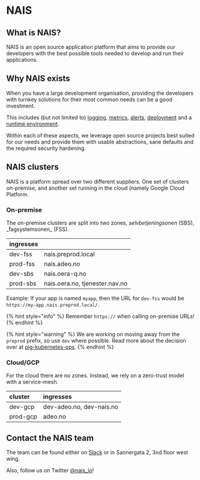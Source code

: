 # NAIS

## What is NAIS?

NAIS is an open source application platform that aims to provide our developers with the best possible tools needed to develop and run their applications.

## Why NAIS exists

When you have a large development organisation, providing the developers with turnkey solutions for their most common needs can be a good investment.

This includes \(but not limited to\) [logging](https://github.com/nais/doc/tree/ed810945684e0f22aaeec0662a28da7a397f6b67/logging/README.md), [metrics](https://github.com/nais/doc/tree/ed810945684e0f22aaeec0662a28da7a397f6b67/metrics/README.md), [alerts](https://github.com/nais/doc/tree/ed810945684e0f22aaeec0662a28da7a397f6b67/alerts/README.md), [deployment](https://github.com/nais/doc/tree/ed810945684e0f22aaeec0662a28da7a397f6b67/deploy/README.md) and a [runtime environment](https://github.com/nais/doc/tree/ed810945684e0f22aaeec0662a28da7a397f6b67/clusters/README.md).

Within each of these aspects, we leverage open source projects best suited for our needs and provide them with usable abstractions, sane defaults and the required security hardening.

## NAIS clusters

NAIS is a platform spread over two different suppliers. One set of clusters on-premise, and another set running in the cloud \(namely Google Cloud Platform.

### On-premise

The on-premise clusters are split into two zones, _selvbetjeningsonen_ \(SBS\), \_fagsystemsonen\_ \(FSS\).

| ingresses |  |
| :--- | :--- |
| dev-fss | nais.preprod.local |
| prod-fss | nais.adeo.no |
| dev-sbs | nais.oera-q.no |
| prod-sbs | nais.oera.no, tjenester.nav.no |

Example: If your app is named `myapp`, then the URL for `dev-fss` would be `https://my-app.nais.preprod.local/`.

{% hint style="info" %}
Remember `https://` when calling on-premise URLs!
{% endhint %}

{% hint style="warning" %}
We are working on moving away from the `preprod` prefix, so use `dev` where possible. Read more about the decision over at [pig-kubernetes-ops](https://github.com/navikt/pig/blob/master/PIG-Kubernetes-OPS/adr/000-preprod-rename.md).
{% endhint %}

### Cloud/GCP

For the cloud there are no zones. Instead, we rely on a zero-trust model with a service-mesh.

| cluster | ingresses |
| :--- | :--- |
| dev-gcp | dev-adeo.no, dev-nais.no |
| prod-gcp | adeo.no |

## Contact the NAIS team

The team can be found either on [Slack](https://nav-it.slack.com/messages/C5KUST8N6/) or in Sannergata 2, 3nd floor west wing.

Also, follow us on Twitter [@nais\_io](https://twitter.com/nais_io)!

